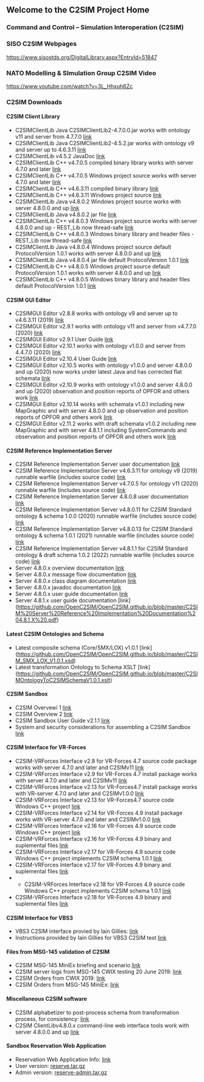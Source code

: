 ## Welcome to the C2SIM Project Home

### Command and Control – Simulation Interoperation (C2SIM)

### SISO C2SIM Webpages
https://www.sisostds.org/DigitalLibrary.aspx?EntryId=51847 

### NATO Modelling & SImulation Group C2SIM Video
https://www.youtube.com/watch?v=3L_Hhxuh6Zc

### C2SIM Downloads
#### C2SIM Client Library
- C2SIMClientLib Java C2SIMClientLib2-4.7.0.0.jar works with ontology v11 and server from 4.7.7.0 [link](https://github.com/OpenC2SIM/OpenC2SIM.github.io/blob/master/C2SIMClientLib2-4.7.0.0.jar)
- C2SIMClientLib Java C2SIMClientLib2-4.5.2.jar works with ontology v9 and server up to 4.6.3.11 [link](https://github.com/OpenC2SIM/OpenC2SIM.github.io/blob/master/C2SIMClientLib2-4.5.2.jar)
- C2SIMClientLib v4.5.2 JavaDoc [link](https://github.com/OpenC2SIM/OpenC2SIM.github.io/blob/master/BMLClientLib_JavaDoc.zip)
- C2SIMClientLib C++ v4.7.0.5 compiled binary library works with server 4.7.0 and later [link](https://github.com/OpenC2SIM/OpenC2SIM.github.io/blob/master/C%2B%2BC2SIMClientLibBinaryv4.7.0.5.zip)
- C2SIMClientLib C++ v4.7.0.5 Windows project source works with server 4.7.0 and later [link](https://github.com/OpenC2SIM/OpenC2SIM.github.io/blob/master/C%2B%2BC2SIMClientLibv4.7.0.5.zip)
- C2SIMClientLib C++ v4.6.3.11 compiled binary library [link](https://github.com/OpenC2SIM/OpenC2SIM.github.io/blob/master/C%2B%2BC2SIMClientLibBinaryv4.6.3.11.zip)
- C2SIMClientLib C++ v4.6.3.11 Windows project source [link](https://github.com/OpenC2SIM/OpenC2SIM.github.io/blob/master/C%2B%2BC2SIMClientLibv4.6.3.11.zip)
- C2SIMClientLib Java v4.8.0.2 Windows project source works with server 4.8.0.0 and up [link](https://github.com/OpenC2SIM/OpenC2SIM.github.io/blob/master/C2SIMClientLibv4.8.0.2.zip)
- C2SIMClientLib Java v4.8.0.2 jar file [link](https://github.com/OpenC2SIM/OpenC2SIM.github.io/blob/master/C2SIMClientLibv4.8.0.2binary.zip)
- C2SIMClientLib C++ v4.8.0.3 Windows project source works with server 4.8.0.0 and up - REST_Lib now thread-safe [link](https://github.com/OpenC2SIM/OpenC2SIM.github.io/blob/master/C%2B%2BC2SIMClientLibv4.8.0.3.zip)
- C2SIMClientLib C++ v4.8.0.3 Windows binary library and header files - REST_Lib now thread-safe [link](https://github.com/OpenC2SIM/OpenC2SIM.github.io/blob/master/C%2B%2BC2SIMClientLibBinaryv4.8.0.3.zip) 
- C2SIMClientLib Java v4.8.0.4 Windows project source default ProtocolVersion 1.0.1 works with server 4.8.0.0 and up [link](https://github.com/OpenC2SIM/OpenC2SIM.github.io/blob/master/C2SIMClientLibv4.8.0.4.zip)
- C2SIMClientLib Java v4.8.0.4 jar file default ProtocolVersion 1.0.1 [link](https://github.com/OpenC2SIM/OpenC2SIM.github.io/blob/master/C2SIMClientLibv4.8.0.4binary.zip)
- C2SIMClientLib C++ v4.8.0.5 Windows project source default ProtocolVersion 1.0.1 works with server 4.8.0.0 and up [link](https://github.com/OpenC2SIM/OpenC2SIM.github.io/blob/master/C%2B%2BC2SIMClientLibv4.8.0.5.zip)
- C2SIMClientLib C++ v4.8.0.5 Windows binary library and header files default ProtocolVersion 1.0.1 [link](https://github.com/OpenC2SIM/OpenC2SIM.github.io/blob/master/C%2B%2BC2SIMClientLibBinaryv4.8.0.5.zip) 

#### C2SIM GUI Editor
- C2SIMGUI Editor v2.8.8 works with ontology v9 and server up to v4.6.3.11 (2019) [link](https://github.com/OpenC2SIM/OpenC2SIM.github.io/blob/master/downloads/C2SIMGUIv2.8.8.zip)
- C2SIMGUI Editor v2.9.1 works with ontology v11 and server from v4.7.7.0 (2020) [link](https://github.com/OpenC2SIM/OpenC2SIM.github.io/blob/master/C2SIMGUIv2.9.1.zip)
- C2SIMGUI Editor v2.9.1 User Guide [link](https://github.com/OpenC2SIM/OpenC2SIM.github.io/blob/master/C2SIMGUI_User_Guide_v2.9.1.pdf)
- C2SIMGUI Editor v2.10.1 works with ontology v1.0.0 and server from 4.4.7.0 (2020) [link](https://github.com/OpenC2SIM/OpenC2SIM.github.io/blob/master/C2SIMGUIv2.10.1.zip)
- C2SIMGUI Editor v2.10.4 User Guide [link](https://github.com/OpenC2SIM/OpenC2SIM.github.io/blob/master/C2SIMGUI_User_Guide_v2.10.4.pdf)
- C2SIMGUI Editor v2.10.5 works with ontology v1.0.0 and server 4.8.0.0 and up (2020) now works under latest Java and has corrected flat schemata [link](https://github.com/OpenC2SIM/OpenC2SIM.github.io/blob/master/C2SIMGUIv2.10.5.zip)
- C2SIMGUI Editor v2.10.9 works with ontology v1.0.0 and server 4.8.0.0 and up (2020) observation and position reports of OPFOR and others work [link](https://github.com/OpenC2SIM/OpenC2SIM.github.io/blob/master/C2SIMGUIv2.10.9.zip)
- C2SIMGUI Editor v2.10.14 works with schemata v1.0.1 including new MapGraphic and with server 4.8.0.0 and up observation and position reports of OPFOR and others work [link](https://github.com/OpenC2SIM/OpenC2SIM.github.io/blob/master/C2SIMGUIv2.10.14.zip)
- C2SIMGUI Editor v2.11.2 works with draft schemata v1.0.2 including new MapGraphic and with server 4.8.1.1 including SystemCommands and observation and position reports of OPFOR and others work [link](https://github.com/OpenC2SIM/OpenC2SIM.github.io/blob/master/C2SIMGUIv2.11.2.zip)

#### C2SIM Reference Implementation Server
- C2SIM Reference Implementation Server user documentation [link](https://github.com/OpenC2SIM/OpenC2SIM.github.io/blob/master/C2SIM%20Server%20Reference%20Implementation%20Documentation%204.7.7.3.pdf)
- C2SIM Reference Implementation Server v4.6.3.11 for ontology v9 (2019) runnable warfile (includes source code) [link](https://github.com/OpenC2SIM/OpenC2SIM.github.io/blob/master/BMLServer4.6.3.11.war.zip)
- C2SIM Reference Implementation Server v4.7.0.5 for ontology v11 (2020) runnable warfile (includes source code) [link](https://github.com/OpenC2SIM/OpenC2SIM.github.io/blob/master/C2SIMServer%23%234.7.0.5.war)
- C2SIM Reference Implementation Server 4.8.0.8 user documentation [link](https://github.com/OpenC2SIM/OpenC2SIM.github.io/blob/master/C2SIM%20Server%20Reference%20Implementation%20Documentation%204.7.7.3.pdf)
- C2SIM Reference Implementation Server v4.8.0.11 for C2SIM Standard ontology & schema 1.0.0 (2020) runnable warfile (includes source code) [link](https://github.com/OpenC2SIM/OpenC2SIM.github.io/blob/master/C2SIMServer%23%234.8.0.11.war)
- C2SIM Reference Implementation Server v4.8.0.13 for C2SIM Standard ontology & schema 1.0.1 (2021) runnable warfile (includes source code) [link](https://github.com/OpenC2SIM/OpenC2SIM.github.io/blob/master/C2SIMServer%23%234.8.0.13.war)
- C2SIM Reference Implementation Server v4.8.1.1 for C2SIM Standard ontology & draft schema 1.0.2 (2022) runnable warfile (includes source code) [link](https://github.com/OpenC2SIM/OpenC2SIM.github.io/blob/master/C2SIMServer%23%234.8.1.11.war)
- Server 4.8.0.x overview documentation [link](https://github.com/OpenC2SIM/OpenC2SIM.github.io/blob/master/MSCOE_Server-22May.pdf)
- Server 4.8.0.x message flow documentation [link](https://github.com/OpenC2SIM/OpenC2SIM.github.io/blob/master/C2SIM%20Server%20Message%20Flow_20200325.pdf)
- Server 4.8.0.x class diagram documentation [link](https://github.com/OpenC2SIM/OpenC2SIM.github.io/blob/master/C2SIM_Server_UML.pdf)
- Server 4.8.0.x javadoc documentation [link](https://github.com/OpenC2SIM/OpenC2SIM.github.io/blob/master/C2SIMClientLib_JavaDoc.zip)
- Server 4.8.0.x user guide documentation [link](https://github.com/OpenC2SIM/OpenC2SIM.github.io/blob/master/C2SIM%20Server%20Reference%20Implementation%20Documentation%204.8.0.X%20.pdf)
- Server 4.8.1.x user guide documentation [link] (https://github.com/OpenC2SIM/OpenC2SIM.github.io/blob/master/C2SIM%20Server%20Reference%20Implementation%20Documentation%204.8.1.X%20.pdf)

#### Latest C2SIM Ontologies and Schema
- Latest composite schema (Core/SMX/LOX) v1.0.1 [link] (https://github.com/OpenC2SIM/OpenC2SIM.github.io/blob/master/C2SIM_SMX_LOX_V1.0.1.xsd)
- Latest transformation Ontology to Schema XSLT [link] (https://github.com/OpenC2SIM/OpenC2SIM.github.io/blob/master/C2SIMOntologyToC2SIMSchemaV1.0.1.xslt)

#### C2SIM Sandbox
- C2SIM Overvewi 1 [link](https://github.com/OpenC2SIM/OpenC2SIM.github.io/blob/master/C2SIMoverview2%2Cpdf.pdf)
- C2SIM Overview 2 [link](https://github.com/OpenC2SIM/OpenC2SIM.github.io/blob/master/C2SIM-Overview1.pdf)
- C2SIM Sandbox User Guide v2.1.1 [link](https://github.com/OpenC2SIM/OpenC2SIM.github.io/blob/master/C2SIM%20SandBox%20User%20Guide%20v2.1.1.pdf)
- System and security considerations for assembling a C2SIM Sandbox [link](https://github.com/OpenC2SIM/OpenC2SIM.github.io/blob/master/AssemblingC2SIMSandbox.pdf)

#### C2SIM Interface for VR-Forces
- C2SIM-VRForces Interface v2.8 for VR-Forces 4.7 source code package works with server 4.7.0 and later and C2SIMv11 [link](https://github.com/OpenC2SIM/OpenC2SIM.github.io/blob/master/c2simVRFinterfacev2.8.zip)
- C2SIM-VRForces Interface v2.9 for VR-Forces 4.7 install package works with server 4.7.0 and later and C2SIMv11 [link](https://github.com/OpenC2SIM/OpenC2SIM.github.io/blob/master/Install-C2SIM-VRFv2.9.zip)
- C2SIM-VRForces Interface v2.13 for VR-Forces4.7 install package works with VR-server 4.7.0 and later and C2SIMv1.0.0 [link](https://github.com/OpenC2SIM/OpenC2SIM.github.io/blob/master/Install-C2SIM-VRFv2.13.zip)
- C2SIM-VRForces Interface v2.13 for VR-Forces4.7 source code Windows C++ project [link](https://github.com/OpenC2SIM/OpenC2SIM.github.io/blob/master/c2simVRFinterfacev2.13.zip)
- C2SIM-VRForces Interface v2.14 for VR-Forces 4.9 install package works with VR-server 4.7.0 and later and C2SIMv1.0.0 [link](https://github.com/OpenC2SIM/OpenC2SIM.github.io/blob/master/Install-C2SIM-VRFv2.14.zip)
- C2SIM-VRForces Interface v2.16 for VR-Forces 4.9 source code Windows C++ project [link](https://github.com/OpenC2SIM/OpenC2SIM.github.io/blob/master/c2simVRFinterfacev2.16.zip)
- C2SIM-VRForces Interface v2.16 for VR-Forces 4.9 binary and suplemental files [link](https://github.com/OpenC2SIM/OpenC2SIM.github.io/blob/master/Install-C2SIM-VRFv2.16.zip)
- C2SIM-VRForces Interface v2.17 for VR-Forces 4.9 source code Windows C++ project implements C2SIM schema 1.0.1 [link](https://github.com/OpenC2SIM/OpenC2SIM.github.io/blob/master/c2simVRFinterfacev2.17.zip)
- C2SIM-VRForces Interface v2.17 for VR-Forces 4.9 binary and suplemental files [link](https://github.com/OpenC2SIM/OpenC2SIM.github.io/blob/master/Install-C2SIM-VRFv2.17.zip)
- - C2SIM-VRForces Interface v2.18 for VR-Forces 4.9 source code Windows C++ project implements C2SIM schema 1.0.1 [link](https://github.com/OpenC2SIM/OpenC2SIM.github.io/blob/master/c2simVRFinterfacev2.18.zip)
- C2SIM-VRForces Interface v2.18 for VR-Forces 4.9 binary and suplemental files [link](https://github.com/OpenC2SIM/OpenC2SIM.github.io/blob/master/Install-C2SIM-VRFv2.18.zip)

#### C2SIM Interface for VBS3
- VBS3 C2SIM interface provied by Iain Gillies:
    [link](https://github.com/OpenC2SIM/OpenC2SIM.github.io/blob/master/VBS3_C2Sim.zip)
- Instructions provided by Iain Gillies for VBS3 C2SIM test
    [link](https://github.com/OpenC2SIM/OpenC2SIM.github.io/blob/master/c2sim-test.Intro.zip)

#### Files from MSG-145 validation of C2SIM
- C2SIM MSG-145 MiniEx briefing and scenario [link](https://github.com/OpenC2SIM/OpenC2SIM.github.io/blob/master/C2SIM_CAX_Forum_2019.pdf)
- C2SIM server logs from MSG-145 CWIX testing 20 June 2019:
    [link](https://github.com/OpenC2SIM/OpenC2SIM.github.io/blob/master/MSG-145_CWIX2019_serverlogs.zip)
- C2SIM Orders from CWIX 2019:
    [link](https://github.com/OpenC2SIM/OpenC2SIM.github.io/blob/master/OrdersCWIX2019-rev1.zip)
- C2SIM Orders from MSG-145 MiniEx:
    [link](https://github.com/OpenC2SIM/OpenC2SIM.github.io/blob/master/OrdersMiniEx.zip)

#### Miscellaneous C2SIM software
- C2SIM alphabetizer to post-process schema from transformation process, for consistency: 
     [link](https://github.com/OpenC2SIM/OpenC2SIM.github.io/blob/master/C2SIMAlphabetize1.0.0beta.zip)
- C2SIM ClientLibv4.8.0.x command-line web interface tools work with server 4.8.0.0 and up [link](https://github.com/OpenC2SIM/OpenC2SIM.github.io/blob/master/C2SIMClientLib-command-line.zip)

#### Sandbox Reservation Web Application
- Reservation Web Application Info: [link](https://github.com/OpenC2SIM/OpenC2SIM.github.io/raw/master/C2SIM%20Sandbox%20Reservation%20System%20Info.pdf)
- User version: [reserve.tar.gz](https://github.com/OpenC2SIM/OpenC2SIM.github.io/raw/master/reserve.tar.gz)
- Admin version: [reserve-admin.tar.gz](https://github.com/OpenC2SIM/OpenC2SIM.github.io/raw/master/reserve-admin.tar.gz)

